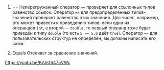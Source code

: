 1) ==
Неперегруженный оператор `==` проверяет для ссылочных типов равенство ссылок.
Оператор `==` для предопределённых типов-значений проверяет равенство этих значений. Для чисел, например, это может привести к приведению типов: если один из операндов `int`, а второй — `double`, то первый операнд тоже будет приведён к типу `double` (то есть `5 == 5.0` даёт `true`). 
Оператор `==` для пользовательских структур не определён, вы должны написать его сами.

2) Equals
Отвечает за сравнение значений.


https://youtu.be/KAhG6475VWc

